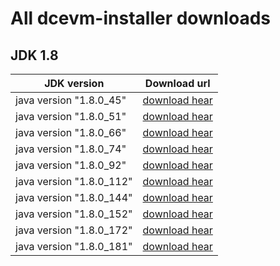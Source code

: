 # All dcevm-installer downloads


## JDK 1.8
| JDK version | Download url |
| ------ | ------ |
| java version "1.8.0_45" | [download hear](https://github.com/thanple/HotSecondsIDEA/releases/download/dcevm_8u_installer/DCEVM-light-8u45-installer.jar) |
| java version "1.8.0_51" | [download hear](https://github.com/thanple/HotSecondsIDEA/releases/download/dcevm_8u_installer/DCEVM-light-8u51-installer.jar) |
| java version "1.8.0_66" | [download hear](https://github.com/thanple/HotSecondsIDEA/releases/download/dcevm_8u_installer/DCEVM-light-8u66-installer.jar) |
| java version "1.8.0_74" | [download hear](https://github.com/thanple/HotSecondsIDEA/releases/download/dcevm_8u_installer/DCEVM-light-8u74-installer.jar) |
| java version "1.8.0_92" | [download hear](https://github.com/thanple/HotSecondsIDEA/releases/download/dcevm_8u_installer/DCEVM-light-8u92-installer.jar) |
| java version "1.8.0_112" |[download hear](https://github.com/thanple/HotSecondsIDEA/releases/download/dcevm_8u_installer/DCEVM-light-8u112-installer.jar) |
| java version "1.8.0_144" |[download hear](https://github.com/thanple/HotSecondsIDEA/releases/download/dcevm_8u_installer/DCEVM-8u144-installer.jar) |
| java version "1.8.0_152" | [download hear](https://github.com/thanple/HotSecondsIDEA/releases/download/dcevm_8u_installer/DCEVM-8u152-installer.jar) |
| java version "1.8.0_172" |[download hear](https://github.com/thanple/HotSecondsIDEA/releases/download/dcevm_8u_installer/DCEVM-8u172-installer.jar) |
| java version "1.8.0_181"  | [download hear](https://github.com/thanple/HotSecondsIDEA/releases/download/dcevm_8u_installer/DCEVM-8u181-installer-build2.jar)|
